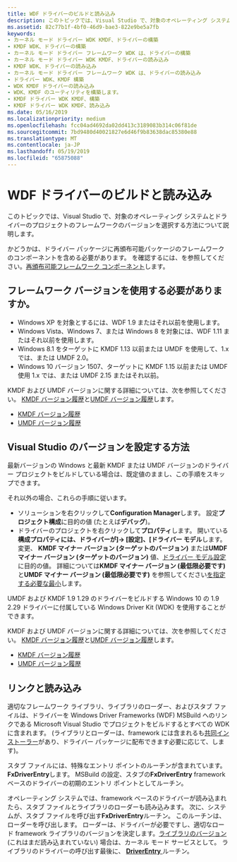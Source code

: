 ```yaml
---
title: WDF ドライバーのビルドと読み込み
description: このトピックでは、Visual Studio で、対象のオペレーティング システムとドライバーのプロジェクトのフレームワークのバージョンを選択する方法について説明します。 共同インストーラーとかどうか、ドライバー パッケージにこのコンポーネントを含める必要がありますを決定する方法についても説明します。
ms.assetid: 82c77b1f-4bf0-46d9-bae3-822e9be5a7fb
keywords:
- カーネル モード ドライバー WDK KMDF、ドライバーの構築
- KMDF WDK、ドライバーの構築
- カーネル モード ドライバー フレームワーク WDK は、ドライバーの構築
- カーネル モード ドライバー WDK KMDF、ドライバーの読み込み
- KMDF WDK、ドライバーの読み込み
- カーネル モード ドライバー フレームワーク WDK は、ドライバーの読み込み
- ドライバー WDK、KMDF 構築
- WDK KMDF ドライバーの読み込み
- WDK、KMDF のユーティリティを構築します。
- KMDF ドライバー WDK KMDF、構築
- KMDF ドライバー WDK KMDF、読み込み
ms.date: 05/16/2019
ms.localizationpriority: medium
ms.openlocfilehash: fcc04ad4692da02dd413c3189083b314c06f81de
ms.sourcegitcommit: 7bd9480d40021827e6d46f9b83638dac85380e88
ms.translationtype: MT
ms.contentlocale: ja-JP
ms.lasthandoff: 05/19/2019
ms.locfileid: "65875088"
---
```

# <a name="building-and-loading-a-wdf-driver"></a>WDF ドライバーのビルドと読み込み


このトピックでは、Visual Studio で、対象のオペレーティング システムとドライバーのプロジェクトのフレームワークのバージョンを選択する方法について説明します。

かどうかは、ドライバー パッケージに再頒布可能パッケージのフレームワークのコンポーネントを含める必要があります。 を確認するには、を参照してください。[再頒布可能フレームワーク コンポーネント](installation-components-for-kmdf-drivers.md)します。


## <a name="which-framework-version-should-i-use"></a>フレームワーク バージョンを使用する必要がありますか。

*   Windows XP を対象とするには、WDF 1.9 またはそれ以前を使用します。
*   Windows Vista、Windows 7、または Windows 8 を対象には、WDF 1.11 またはそれ以前を使用します。
*   Windows 8.1 をターゲットに KMDF 1.13 以前または UMDF を使用して、1.x では、または UMDF 2.0。
*   Windows 10 バージョン 1507、ターゲットに KMDF 1.15 以前または UMDF 使用 1.x では、または UMDF 2.15 またはそれ以前。

KMDF および UMDF バージョンに関する詳細については、次を参照してください。 [KMDF バージョン履歴](kmdf-version-history.md)と[UMDF バージョン履歴](umdf-version-history.md)します。

* [KMDF バージョン履歴](kmdf-version-history.md)
* [UMDF バージョン履歴](umdf-version-history.md)

## <a name="how-do-i-set-the-versions-in-visual-studio"></a>Visual Studio のバージョンを設定する方法


最新バージョンの Windows と最新 KMDF または UMDF バージョンのドライバー プロジェクトをビルドしている場合は、既定値のままし、この手順をスキップできます。

それ以外の場合、これらの手順に従います。

-   ソリューションを右クリックして**Configuration Manager**します。  設定**プロジェクト構成**に目的の値 (たとえば**デバッグ**)。
-   ドライバーのプロジェクトを右クリックして**プロパティ**します。  開いている**構成プロパティには、ドライバーが]-> [設定]、[ドライバー モデル**します。  変更、 **KMDF マイナー バージョン (ターゲットのバージョン)** または**UMDF マイナー バージョン (ターゲットのバージョン)** 値、[ドライバー モデル設定](../develop/driver-model-settings-properties-for-driver-projects.md)に目的の値。  詳細については**KMDF マイナー バージョン (最低限必要です)** と**UMDF マイナー バージョン (最低限必要です)** を参照してください[を指定する必要な最小](https://docs.microsoft.com/windows-hardware/drivers/wdf/building-a-wdf-driver-for-multiple-versions-of-windows#specifying-minimum-required)します。

UMDF および KMDF 1.9 1.29 のドライバーをビルドする Windows 10 の 1.9 2.29 ドライバーに付属している Windows Driver Kit (WDK) を使用することができます。

KMDF および UMDF バージョンに関する詳細については、次を参照してください。 [KMDF バージョン履歴](kmdf-version-history.md)と[UMDF バージョン履歴](umdf-version-history.md)します。

* [KMDF バージョン履歴](kmdf-version-history.md)
* [UMDF バージョン履歴](umdf-version-history.md)

## <a name="linking-and-loading"></a>リンクと読み込み


適切なフレームワーク ライブラリ、ライブラリのローダー、およびスタブ ファイルは、ドライバーを Windows Driver Frameworks (WDF) MSBuild へのリンクである Microsoft Visual Studio でプロジェクトをビルドするとすべての WDK に含まれます。 (ライブラリとローダーは、framework には含まれるも[共同インストーラー](installing-the-framework-s-co-installer.md)があり、ドライバー パッケージに配布できます必要に応じて、します)。

スタブ ファイルには、特殊なエントリ ポイントのルーチンが含まれています。**FxDriverEntry**します。 MSBuild の設定、スタブの**FxDriverEntry** framework ベースのドライバーの初期のエントリ ポイントとしてルーチン。

オペレーティング システムでは、framework ベースのドライバーが読み込まれたら、スタブ ファイルとライブラリのローダーも読み込みます。 次に、システムが、スタブ ファイルを呼び出す**FxDriverEntry**ルーチン。 このルーチンは、ローダーを呼び出します。 ローダーは、ドライバーが必要ですし、適切なロード framework ライブラリのバージョンを決定します。[ライブラリのバージョン](framework-library-versioning.md)(これはまだ読み込まれていない) 場合は、カーネル モード サービスとして。 ライブラリのドライバーの呼び出す最後に、 [ **DriverEntry** ](https://msdn.microsoft.com/library/windows/hardware/ff540807)ルーチン。

